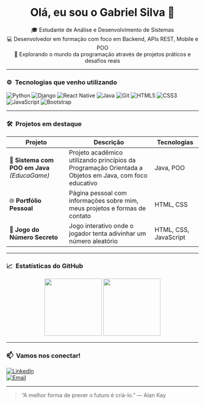 <h1 align="center">Olá, eu sou o Gabriel Silva 👋</h1>

<p align="center">
  🎓 Estudante de Análise e Desenvolvimento de Sistemas<br>
  💻 Desenvolvedor em formação com foco em Backend, APIs REST, Mobile e POO<br>
  🚀 Explorando o mundo da programação através de projetos práticos e desafios reais
</p>

---

### ⚙️ &nbsp;Tecnologias que venho utilizando

![Python](https://img.shields.io/badge/-Python-333?style=flat&logo=python)
![Django](https://img.shields.io/badge/-Django-333?style=flat&logo=django)
![React Native](https://img.shields.io/badge/-React%20Native-333?style=flat&logo=react)
![Java](https://img.shields.io/badge/-Java-333?style=flat&logo=java)
![Git](https://img.shields.io/badge/-Git-333?style=flat&logo=git)
![HTML5](https://img.shields.io/badge/-HTML5-333?style=flat&logo=html5)
![CSS3](https://img.shields.io/badge/-CSS3-333?style=flat&logo=css3)
![JavaScript](https://img.shields.io/badge/-JavaScript-333?style=flat&logo=javascript)
![Bootstrap](https://img.shields.io/badge/-Bootstrap-333?style=flat&logo=bootstrap)

---

### 🛠️ &nbsp;Projetos em destaque

| Projeto | Descrição | Tecnologias |
|--------|-----------|-------------|
| 🧩 **Sistema com POO em Java** *(EducaGame)* | Projeto acadêmico utilizando princípios da Programação Orientada a Objetos em Java, com foco educativo | Java, POO |
| 🌐 **Portfólio Pessoal** | Página pessoal com informações sobre mim, meus projetos e formas de contato | HTML, CSS |
| 🔢 **Jogo do Número Secreto** | Jogo interativo onde o jogador tenta adivinhar um número aleatório | HTML, CSS, JavaScript |

---

### 📈 &nbsp;Estatísticas do GitHub

<p align="center">
  <img height="150em" src="https://github-readme-stats.vercel.app/api?username=gabrielsilvacodes&show_icons=true&theme=default&hide=prs,issues"/>
  <img height="150em" src="https://github-readme-stats.vercel.app/api/top-langs/?username=gabrielsilvacodes&layout=compact&theme=default"/>
</p>

---

### 📫 &nbsp;Vamos nos conectar!

[![LinkedIn](https://img.shields.io/badge/-LinkedIn-333?style=flat&logo=linkedin)](https://www.linkedin.com/in/gabrielsilvacodes)  
[![Email](https://img.shields.io/badge/-Email-333?style=flat&logo=gmail)](mailto:gabrielsilvacodes@gmail.com)

---

> “A melhor forma de prever o futuro é criá-lo.” — Alan Kay
